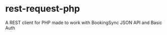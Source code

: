 rest-request-php
================

A REST client for PHP made to work with BookingSync JSON API and Basic Auth